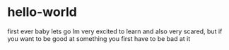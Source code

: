 # hello-world
first ever baby lets go
Im very excited to learn and also very scared, but if you want to be good at something you first have to be bad at it
